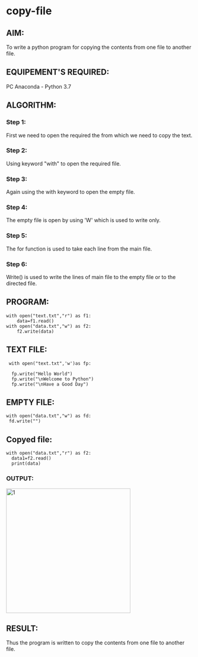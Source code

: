 # copy-file
## AIM:
To write a python program for copying the contents from one file to another file.
## EQUIPEMENT'S REQUIRED: 
PC
Anaconda - Python 3.7
## ALGORITHM: 
### Step 1:
First we need to open the required the from which we need to copy the text.
### Step 2: 
Using keyword "with" to open the required file.
### Step 3: 
Again using the with keyword to open the empty file.
### Step 4:  
The empty file is open by using 'W' which is used to write only.
### Step 5: 
The for function is used to take each line from the main file.
### Step 6: 
Write() is used to write the lines of main file to the empty file or to the directed file.
## PROGRAM:
```
with open("text.txt","r") as f1:
    data=f1.read()
with open("data.txt","w") as f2:
    f2.write(data)
```
## TEXT FILE:
```
 with open("text.txt",'w')as fp:

  fp.write("Hello World")
  fp.write("\nWelcome to Python")
  fp.write("\nHave a Good Day")
```
## EMPTY FILE:
```
with open("data.txt","w") as fd:
 fd.write("")
```
## Copyed file:
```
with open("data.txt","r") as f2:
  data1=f2.read()
  print(data)
```
### OUTPUT:
<img width="335" alt="1" src="https://github.com/Rohithravi333/copy-file/assets/119394126/dfc4093b-d903-4082-8a86-d275d91fe135">




## RESULT:
Thus the program is written to copy the contents from one file to another file.
